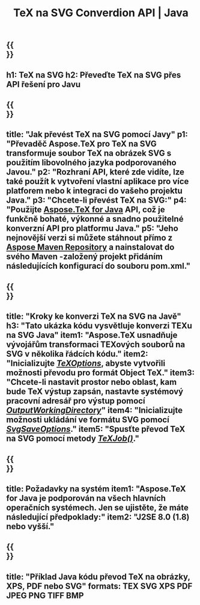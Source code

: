 ﻿---
translation: true
template: /_templates/_conversion-child-java.md
title: TeX na SVG Converdion API | Java
description: Funkce konverze TeX do SVG. Integrujte tuto místní knihovnu Java do svého projektu nebo použijte multiplatformní aplikace pro převod TeXu na SVG.
keywords: tex to svg api java, tex2svg integrovat
url: /java/conversion/tex-to-svg/
family: tex
platformtag: java
feature: conversion
informat: TEX
outformat: SVG
otherformats: BMP PNG JPEG TIFF PDF XPS
---

{{<section banner>}}
---
h1: TeX na SVG
h2: Převeďte TeX na SVG přes API řešení pro Javu
---

{{<section overview>}}
---
title: "Jak převést TeX na SVG pomocí Javy"
p1: "Převaděč Aspose.TeX pro TeX na SVG transformuje soubor TeX na obrázek SVG s použitím libovolného jazyka podporovaného Javou."
p2: "Rozhraní API, které zde vidíte, lze také použít k vytvoření vlastní aplikace pro více platforem nebo k integraci do vašeho projektu Java."
p3: "Chcete-li převést TeX na SVG:"
p4: "Použijte [Aspose.TeX for Java](https://products.aspose.com/tex/java) API, což je funkčně bohaté, výkonné a snadno použitelné konverzní API pro platformu Java."
p5: "Jeho nejnovější verzi si můžete stáhnout přímo z [Aspose Maven Repository](https://repository.aspose.com/tex/) a nainstalovat do svého Maven -založený projekt přidáním následujících konfigurací do souboru pom.xml."
---

{{<section feature1>}}
---
title: "Kroky ke konverzi TeX na SVG na Javě"
h3: "Tato ukázka kódu vysvětluje konverzi TEXu na SVG Java"
item1: "Aspose.TeX usnadňuje vývojářům transformaci TEXových souborů na SVG v několika řádcích kódu."
item2: "Inicializujte [*TeXOptions*](https://reference.aspose.com/tex/java/com.aspose.tex/TeXOptions), abyste vytvořili možnosti převodu pro formát Object TeX."
item3: "Chcete-li nastavit prostor nebo oblast, kam bude TeX výstup zapsán, nastavte systémový pracovní adresář pro výstup pomocí [*OutputWorkingDirectory*](https://reference.aspose.com/tex/java/com.aspose.tex/TeXOptions#getOutputWorkingDirectory--)"
item4: "Inicializujte možnosti ukládání ve formátu SVG pomocí [*SvgSaveOptions*](https://reference.aspose.com/tex/java/com.aspose.tex.rendering/SvgSaveOptions)."
item5: "Spusťte převod TeX na SVG pomocí metody [*TeXJob()*](https://reference.aspose.com/tex/java/com.aspose.tex/TeXJob)."
---

{{<section feature2>}}
---
title: Požadavky na systém
item1: "Aspose.TeX for Java je podporován na všech hlavních operačních systémech. Jen se ujistěte, že máte následující předpoklady:"
item2: "J2SE 8.0 (1.8) nebo vyšší."
---

{{<section widget>}}
---
title: "Příklad Java kódu převod TeX na obrázky, XPS, PDF nebo SVG"
formats: TEX SVG XPS PDF JPEG PNG TIFF BMP
---